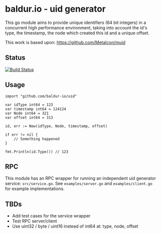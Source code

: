 baldur.io - uid generator
===

This go module aims to provide unique identifiers (64 bit integers) in a concurrent high performance environment,
taking into account the id's type, the timestamp, the node which created this id and a unique offset.

This work is based upon: https://github.com/Metalcon/muid

## Status

[![Build Status](https://travis-ci.org/baldur-io/uid.svg)](https://travis-ci.org/baldur-io/uid)

## Usage

```
import "github.com/baldur-io/uid"

var idType int64 = 123
var timestamp int64 = 124124
var Node int64 = 321
var offset int64 = 313

id, err := New(idType, Node, timestamp, offset)

if err != nil {
    // Something happened
}

fmt.Println(id.Type()) // 123
```

## RPC

This module has an RPC wrapper for running an independent uid generator service: `src/service.go`.
See `examples/server.go` and `examples/client.go` for example implementations.

## TBDs

* Add test cases for the service wrapper
* Test RPC server/client
* Use uint32 / byte / uint16 instead of int64 at: type, node, offset